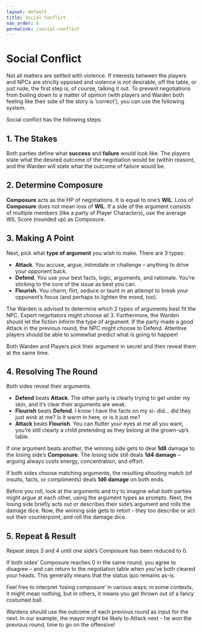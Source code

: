 ```yaml
---
layout: default
title: Social Conflict
nav_order: 6
permalink: /social-conflict
---
```

# Social Conflict

Not all matters are settled with violence. If interests between the players and NPCs are strictly opposed and violence is not desirable, off the table, or just rude, the first step is, of course, talking it out. To prevent negotiations from boiling down to a matter of opinion (with players and Warden both feeling like their side of the story is ‘correct’), you can use the following system.

Social conflict has the following steps:

## 1. The Stakes
Both parties define what **success** and **failure** would look like. The players state what the desired outcome of the negotiation would be (within reason), and the Warden will state what the outcome of failure would be. 

## 2. Determine Composure
**Composure** acts as the HP of negotiations. It is equal to one’s **WIL**. Loss of **Composure** does not mean loss of **WIL**. 
If a side of the argument consists of multiple members (like a party of Player Characters), use the average WIL Score (rounded up) as Composure.

## 3. Making A Point
Next, pick what **type of argument** you wish to make. There are 3 types:

- **Attack**. You accuse, argue, intimidate or challenge – anything to drive your opponent back.
- **Defend**. You use your best facts, logic, arguments, and rationale. You’re sticking to the core of the issue as best you can.
- **Flourish**. You charm, flirt, seduce or taunt in an attempt to break your opponent’s focus (and perhaps to lighten the mood, too).

The Warden is advised to determine which 2 types of arguments best fit the NPC. Expert negotiators might choose all 3. Furthermore, the Warden should let the fiction inform the type of argument. If the party made a good Attack in the previous round, the NPC might choose to Defend. Attentive players should be able to somewhat predict what is going to happen!

Both Warden and Players pick their argument in secret and then reveal them at the same time.

## 4. Resolving The Round
Both sides reveal their arguments.

- **Defend** beats **Attack**. The other party is clearly trying to get under my skin, and it’s clear their arguments are weak.
- **Flourish** beats **Defend**. I know I have the facts on my si- did… did they just wink at me? Is it warm in here, or is it just me?
- **Attack** beats **Flourish**. You can flutter your eyes at me all you want, you’re still clearly a child pretending as they belong at the grown-up’s table.

If one argument beats another, the winning side gets to deal **1d8** damage to the losing side’s **Composure**. The losing side still deals **1d4** **damage** – arguing always costs energy, concentration, and effort.

If both sides choose matching arguments, the resulting shouting match (of insults, facts, or compliments) deals **1d6 damage** on both ends.

Before you roll, look at the arguments and try to imagine what both parties might argue at each other, using the argument types as prompts. Next, the losing side briefly acts out or describes their side’s argument and rolls the damage dice. Now, the winning side gets to retort - they too describe or act out their counterpoint, and roll the damage dice.

## 5. Repeat & Result
Repeat steps 3 and 4 until one side’s Composure has been reduced to 0. 

If both sides’ Composure reaches 0 in the same round, you agree to disagree – and can return to the negotiation table when you’ve both cleared your heads. This generally means that the status quo remains as-is. 

Feel free to interpret ‘losing composure’ in various ways; in some contexts, it might mean nothing, but in others, it means you get thrown out of a fancy costumed ball.

Wardens should use the outcome of each previous round as input for the next. In our example, the mayor might be likely to Attack next - he won the previous round, time to go on the offensive!
